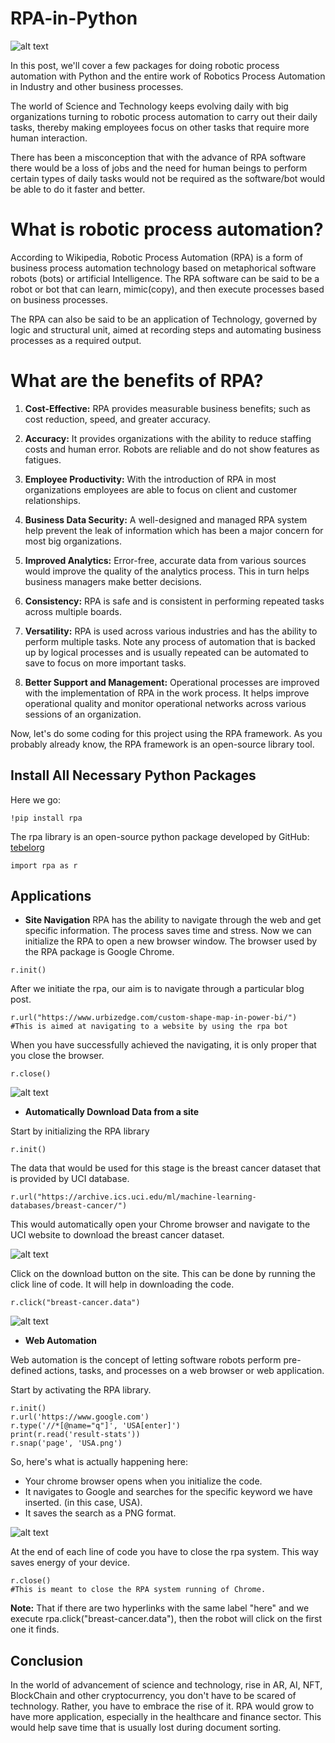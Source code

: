 # RPA-in-Python

![alt text](https://github.com/kiddojazz/RPA-in-Python/blob/main/images/Robot.png)

In this post, we'll cover a few packages for doing robotic process automation with Python and the entire work of Robotics Process Automation in Industry and other business processes.

The world of Science and Technology keeps evolving daily with big organizations turning to robotic process automation to carry out their daily tasks, thereby making employees focus on other tasks that require more human interaction.

There has been a misconception that with the advance of RPA software there would be a loss of jobs and the need for human beings to perform certain types of daily tasks would not be required as the software/bot would be able to do it faster and better.

# What is robotic process automation?
According to Wikipedia, Robotic Process Automation (RPA) is a form of business process automation technology based on metaphorical software robots (bots) or artificial Intelligence.
The RPA software can be said to be a robot or bot that can learn, mimic(copy), and then execute processes based on business processes.

The RPA can also be said to be an application of Technology, governed by logic and structural unit, aimed at recording steps and automating business processes as a required output.

# What are the benefits of RPA?

1. **Cost-Effective:** RPA provides measurable business benefits; such as cost reduction, speed, and greater accuracy.

2. **Accuracy:** It provides organizations with the ability to reduce staffing costs and human error. Robots are reliable and do not show features as fatigues.

3. **Employee Productivity:** With the introduction of RPA in most organizations employees are able to focus on client and customer relationships.

4. **Business Data Security:** A well-designed and managed RPA system help prevent the leak of information which has been a major concern for most big organizations.

5. **Improved Analytics:** Error-free, accurate data from various sources would improve the quality of the analytics process. This in turn helps business managers make better decisions.

6. **Consistency:** RPA is safe and is consistent in performing repeated tasks across multiple boards.

7. **Versatility:** RPA is used across various industries and has the ability to perform multiple tasks. Note any process of automation that is backed up by logical processes and is usually repeated can be automated to save to focus on more important tasks.

8. **Better Support and Management:** Operational processes are improved with the implementation of RPA in the work process. It helps improve operational quality and monitor operational networks across various sessions of an organization.

Now, let's do some coding for this project using the RPA framework. As you probably already know, the RPA framework is an open-source library tool. 

## Install All Necessary Python Packages

Here we go:

```
!pip install rpa
```

The rpa library is an open-source python package developed by  GitHub: [tebelorg](https://github.com/tebelorg/RPA-Python)

```
import rpa as r
```

## Applications
- **Site Navigation**
RPA has the ability to navigate through the web and get specific information. The process saves time and stress.
Now we can initialize the RPA to open a new browser window. The browser used by the RPA package is Google Chrome.

```
r.init()
```

After we initiate the rpa, our aim is to navigate through a particular blog post.

```
r.url("https://www.urbizedge.com/custom-shape-map-in-power-bi/")
#This is aimed at navigating to a website by using the rpa bot
```

When you have successfully achieved the navigating, it is only proper that you close the browser.
```
r.close()
```

![alt text](https://github.com/kiddojazz/RPA-in-Python/blob/main/images/1_whqu1h1ZuDYDuJAxWf_F_A.gif)

- **Automatically Download Data from a site**

Start by initializing the RPA library

```
r.init()
```

The data that would be used for this stage is the breast cancer dataset that is provided by UCI database.


```
r.url("https://archive.ics.uci.edu/ml/machine-learning-databases/breast-cancer/")
```

This would automatically open your Chrome browser and navigate to the UCI website to download the breast cancer dataset.

![alt text](https://github.com/kiddojazz/RPA-in-Python/blob/main/images/1_suVb1vHRVX-SDeFS1tmDhA.png)

Click on the download button on the site. This can be done by running the click line of code. It will help in downloading the code.

```
r.click("breast-cancer.data")
```

![alt text](https://github.com/kiddojazz/RPA-in-Python/blob/main/images/1_vA_A5J_ZwKsb6oEUKYojEA.png)

- **Web Automation**

Web automation is the concept of letting software robots perform pre-defined actions, tasks, and processes on a web browser or web application.

Start by activating the RPA library.

```
r.init()
r.url('https://www.google.com')
r.type('//*[@name="q"]', 'USA[enter]')
print(r.read('result-stats'))
r.snap('page', 'USA.png')
```

So, here's what is actually happening here: 
- Your chrome browser opens when you initialize the code.
- It navigates to Google and searches for the specific keyword we have inserted. (in this case, USA).
- It saves the search as a PNG format.


![alt text](https://github.com/kiddojazz/RPA-in-Python/blob/main/images/1_NYu8AhHZdcLr7hDOhRn0Pw.gif)

At the end of each line of code you have to close the rpa system. This way saves energy of your device.

```
r.close()
#This is meant to close the RPA system running of Chrome.
```

**Note:** That if there are two hyperlinks with the same label "here" and we execute rpa.click("breast-cancer.data"), then the robot will click on the first one it finds.

## Conclusion
In the world of advancement of science and technology, rise in AR, AI, NFT, BlockChain and other cryptocurrency, you don't have to be scared of technology. Rather, you have to embrace the rise of it. RPA would grow to have more application, especially in the healthcare and finance sector. This would help save time that is usually lost during document sorting.
